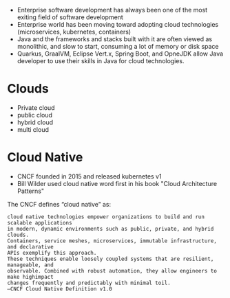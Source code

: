 - Enterprise software development has always been one of the most exiting field of software development
- Enterprise world has been moving toward adopting cloud technologies (microservices, kubernetes, containers)
- Java and the frameworks and stacks built with it are often viewed as monolithic, and slow to start, consuming a lot of memory or disk space
- Quarkus, GraalVM, Eclipse Vert.x, Spring Boot, and OpneJDK allow Java developer to use their skills in Java for cloud technologies.

# Clouds
- Private cloud
- public cloud
- hybrid cloud
- multi cloud

# Cloud Native
- CNCF founded in 2015 and released kubernetes v1
- Bill Wilder used cloud native word first in his book "Cloud Architecture Patterns"

The CNCF defines “cloud native” as:
```
cloud native technologies empower organizations to build and run scalable applications
in modern, dynamic environments such as public, private, and hybrid clouds.
Containers, service meshes, microservices, immutable infrastructure, and declarative
APIs exemplify this approach.
These techniques enable loosely coupled systems that are resilient, manageable, and
observable. Combined with robust automation, they allow engineers to make highimpact
changes frequently and predictably with minimal toil.
—CNCF Cloud Native Definition v1.0
```


